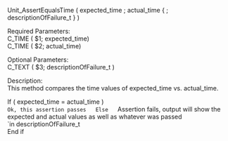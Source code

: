﻿Unit_AssertEqualsTime ( expected_time ; actual_time { ; descriptionOfFailure_t } )    Required Parameters:  C_TIME ( $1; expected_time)  C_TIME ( $2; actual_time)    Optional Parameters:  C_TEXT ( $3; descriptionOfFailure_t )    Description:  This method compares the time values of expected_time vs. actual_time.    If ( expected_time = actual_time )      `Ok, this assertion passes  Else      `Assertion fails, output will show the expected and actual values as well as whatever was passed      `in descriptionOfFailure_t  End if